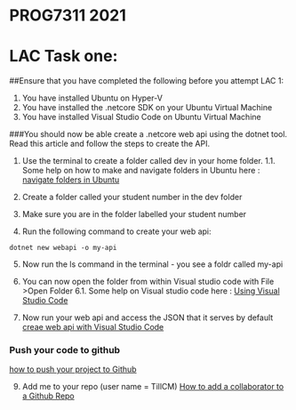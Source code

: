 # PROG7311 2021

# LAC Task one:
##Ensure that you have completed the following before you attempt LAC 1:
1. You have installed Ubuntu on Hyper-V
2. You have installed the .netcore SDK on your  Ubuntu Virtual Machine 
3. You have installed Visual Studio Code on Ubuntu Virtual Machine 

###You should now be able create a .netcore web api using the dotnet tool. Read this article and follow the steps to create the API. 

1. Use the terminal to create a folder called dev in your home folder. 
1.1. Some help on how to make and navigate folders in Ubuntu here :
[navigate folders in Ubuntu](https://www.codegrepper.com/code-examples/shell/how+to+navigate+to+a+folder+in+terminal+ubuntu)

2. Create a folder called your student number in the dev folder 

4. Make sure you are in the folder labelled your student number 
5. Run the following command to create your web api:

```dotnet new webapi -o my-api```

5. Now run the ls command in the terminal - you see a foldr called my-api
6. You can now open the folder from within Visual studio code with File >Open Folder 
6.1. Some help on Visual studio code here : 
[Using Visual Studio Code](https://stackoverflow.com/questions/51151953/how-to-open-folder-in-new-vs-code-instance-by-right-clicking-on-the-folder#:~:text=This%20extension%20allows%20you%20to,in%20a%20new%20vscode%20window.&text=You%20can%20go%20via%20File,open%20the%20second%20folder%20there.&text=cmd%20prompt%20will%20open%20with%20the%20folder%20URL)

8. Now  run your web api and access the JSON that it serves by default
[creae web api with Visual Studio Code](https://www.youtube.com/watch?v=UG1AdlmrJGQ)

### Push your code to github 
[how to push your project to Github](https://www.youtube.com/watch?v=KlggT7ZjKOw)

9. Add me to your repo (user name = TillCM)
[How to add a collaborator to a Github Repo](https://docs.github.com/en/github/setting-up-and-managing-your-github-user-account/inviting-collaborators-to-a-personal-repository)
